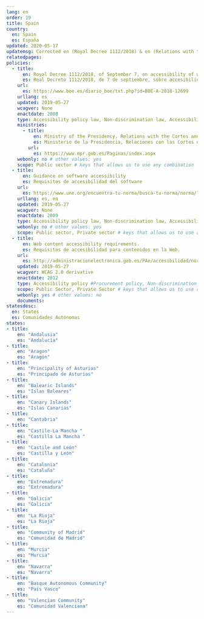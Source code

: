 ```yaml
---
lang: en
order: 19
title: Spain
country:
  en: Spain
  es: España
updated: 2020-05-17
updatemsg: Corrected en (Royal Decree 1112/2018) & en (Relations with the Cortes and Equality)
relatedpages:
policies:
  - title:
      en: Royal Decree 1112/2018, of September 7, on accessibility of websites and applications for mobile devices in the public sector.
      es: Real Decreto 1112/2018, de 7 de septiembre, sobre accesibilidad de los sitios web y aplicaciones para dispositivos móviles del sector público.
    url:
      es: https://www.boe.es/diario_boe/txt.php?id=BOE-A-2018-12699
    urllang: es
    updated: 2019-05-27
    wcagver: None
    enactdate: 2008
    type: Accessibility policy law, Non-discrimination law, Accessibility law, Accessibility policy # other values: law/policy/procurement
    ministries:
      - title:
          en: Ministry of the Presidency, Relations with the Cortes and Equality
          es: Ministerio de la Presidencia, Relaciones con las Cortes e Igualdad
        url:
          es: https://www.mpr.gob.es/Paginas/index.aspx
    webonly: no # other values: yes
    scope: Public sector # keys that allows us to use any combination
  - title:
      en: Guidance on software accessibility
      es: Requisitos de accesibilidad del software
    url:
      es: https://www.une.org/encuentra-tu-norma/busca-tu-norma/norma/?Tipo=N&c=N0043547
    urllang: es, en
    updated: 2019-05-27
    wcagver: None
    enactdate: 2009
    type: Accessibility policy law, Non-discrimination law, Accessibility law, Accessibility policy # other values: law/policy/procurement
    webonly: no # other values: yes
    scope: Public sector, Private sector # keys that allows us to use any combination
  - title:
      en: Web content accessibility requirements.
      es: Requisitos de accesibilidad para contenidos en la Web.
    url:
      es: http://administracionelectronica.gob.es/PAe/accesibilidad/normativa
    updated: 2019-05-27
    wcagver: WCAG 2.0 derivative
    enactdate: 2012
    type: Accessibility policy #Procurement policy, Non-discrimination law, Accessibility law, Recommendation, Accessibility policy
    scope: Public Sector, Private Sector # keys that allows us to use any combination
    webonly: yes # other values: no
    documents:
statesdesc:
  en: States
  es: Comunidades Autónomas
states:
- title:
    en: "Andalusia"
    es: "Andalucía"
- title:
    en: "Aragon"
    es: "Aragón"
- title:
    en: "Principality of Asturias"
    es: "Principado de Asturias"
- title:
    en: "Balearic Islands"
    es: "Islas Baleares"
- title:
    en: "Canary Islands"
    es: "Islas Canarias"
- title:
    en: "Cantabria"
- title:
    en: "Castile-La Mancha "
    es: "Castilla La Mancha "
- title:
    en: "Castile and León"
    es: "Castilla y León"
- title:
    en: "Catalonia"
    es: "Cataluña"
- title:
    en: "Extremadura"
    es: "Extremadura"
- title:
    en: "Galicia"
    es: "Galicia"
- title:
    en: "La Rioja"
    es: "La Rioja"
- title:
    en: "Community of Madrid"
    es: "Comunidad de Madrid"
- title:
    en: "Murcia"
    es: "Murcia"
- title:
    en: "Navarra"
    es: "Navarra"
- title:
    en: "Basque Autonomous Community"
    es: "País Vasco"
- title:
    en: "Valencian Community"
    es: "Comunidad Valenciana"
---
```


